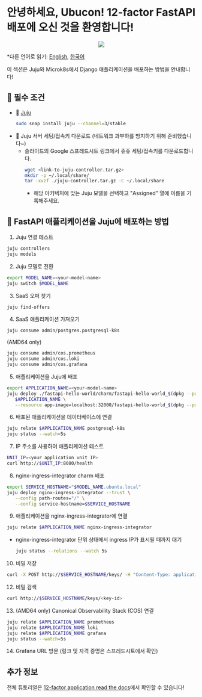 # 안녕하세요, Ubucon! 12-factor FastAPI 배포에 오신 것을 환영합니다!

<p align="center">
    <img src="https://res.cloudinary.com/canonical/image/fetch/f_auto,q_auto,fl_sanitize,w_450,h_366/https://assets.ubuntu.com/v1/8e1d3bf5-juju-hero-juju.is.svg">
</p>

\*다른 언어로 읽기: [English](README.md), [한국어](README.ko.md)

이 섹션은 Juju와 Microk8s에서 Django 애플리케이션을 배포하는 방법을 안내합니다!

## 📝 필수 조건

- 🔮 [Juju](https://juju.is/)
  ```bash
  sudo snap install juju --channel=3/stable
  ```
- 🔑 Juju 서버 세팅/접속키 다운로드 (네트워크 과부하를 방지하기 위해 준비했습니다~)
  - 슬라이드의 Google 스프레드시트 링크에서 쥬쥬 세팅/접속키를 다운로드합니다.
    ```bash
    wget <link-to-juju-controller.tar.gz>
    mkdir -p ~/.local/share/
    tar -xvzf ./juju-controller.tar.gz -C ~/.local/share
    ```
    - 해당 아키텍처에 맞는 Juju 모델을 선택하고 "Assigned" 열에 이름을 기록해주세요.

## 🚀 FastAPI 애플리케이션을 Juju에 배포하는 방법

1. Juju 연결 테스트

```bash
juju controllers
juju models
```
   
2. Juju 모델로 전환

```bash
export MODEL_NAME=<your-model-name>
juju switch $MODEL_NAME
```

3. SaaS 오퍼 찾기

```bash
juju find-offers
```

4. SaaS 애플리케이션 가져오기

```bash
juju consume admin/postgres.postgresql-k8s
```

(AMD64 only)

```bash
juju consume admin/cos.prometheus
juju consume admin/cos.loki
juju consume admin/cos.grafana
```

5. 애플리케이션을 Juju에 배포

```bash
export APPLICATION_NAME=<your-model-name>
juju deploy ./fastapi-hello-world/charm/fastapi-hello-world_$(dpkg --print-architecture).charm \ 
   $APPLICATION_NAME \
   --resource app-image=localhost:32000/fastapi-hello-world_$(dpkg --print-architecture):0.1
```

6. 배포된 애플리케이션을 데이터베이스에 연결

```bash
juju relate $APPLICATION_NAME postgresql-k8s
juju status --watch=5s
```

7. IP 주소를 사용하여 애플리케이션 테스트

```bash
UNIT_IP=<your application unit IP>
curl http://$UNIT_IP:8080/health
```

8. nginx-ingress-integrator charm 배포

```bash
export SERVICE_HOSTNAME="$MODEL_NAME.ubuntu.local"
juju deploy nginx-ingress-integrator --trust \
   --config path-routes="/" \
   --config service-hostname=$SERVICE_HOSTNAME
```

9. 애플리케이션을 nginx-ingress-integrator에 연결

```bash
juju relate $APPLICATION_NAME nginx-ingress-integrator
```

   - nginx-ingress-integrator 단위 상태에서 ingress IP가 표시될 때까지 대기

      ```bash
      juju status --relations --watch 5s
      ```

10. 비밀 저장

```bash
curl -X POST http://$SERVICE_HOSTNAME/keys/ -H "Content-Type: application/json" --data '{"value": "저 사실 민초파입니다."}' -Lkv
```

12. 비밀 검색

```bash
curl http://$SERVICE_HOSTNAME/keys/<key-id>
```

13. (AMD64 only) Canonical Observability Stack (COS) 연결

```bash
juju relate $APPLICATION_NAME prometheus
juju relate $APPLICATION_NAME loki
juju relate $APPLICATION_NAME grafana
juju status --watch=5s
```

14. Grafana URL 방문 (링크 및 자격 증명은 스프레드시트에서 확인)

## 추가 정보

전체 튜토리얼은 [12-factor application read the docs](https://canonical-12-factor-app-support.readthedocs-hosted.com/latest/tutorial/)에서 확인할 수 있습니다!

